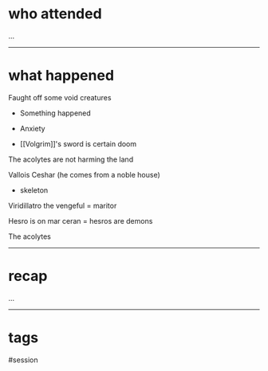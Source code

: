 # who attended

...

---
# what happened

Faught off some void creatures

- Something happened

- Anxiety
- [[Volgrim]]'s sword is certain doom

The acolytes are not harming the land

Vallois Ceshar (he comes from a noble house)

- skeleton

Viridillatro the vengeful = maritor

Hesro is on mar ceran = hesros are demons

The acolytes

---
# recap

...

---
# tags

#session